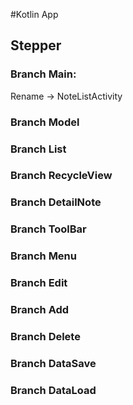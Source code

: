 #Kotlin App 

## Stepper
### Branch Main:
Rename -> NoteListActivity
### Branch Model
### Branch List 
### Branch RecycleView
### Branch DetailNote
### Branch ToolBar
### Branch Menu
### Branch Edit
### Branch Add
### Branch Delete
### Branch DataSave
### Branch DataLoad
